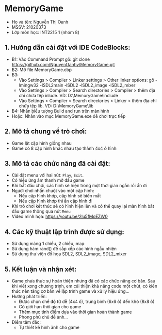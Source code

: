 # MemoryGame
  + Họ và tên: Nguyễn Thị Oanh
  + MSSV: 21020373
  + Lớp môn học: INT2215 1 (nhóm 8)

## 1. Hướng dẫn cài đặt với IDE CodeBlocks: 
   + B1: Vào Command Prompt gõ: git clone https://github.com/NguyenOanhy/MemoryGame.git
   + B2: Mở file MemoryGame.cbp
   + B3: 
      - Vào Settings > Compiler > Linker settings > Other linker options: gõ -lmingw32 -lSDL2main -lSDL2 -lSDL2_image -lSDL2_mixer
      - Vào Settings > Compiler > Search directories > Compiler > thêm địa chỉ chứa tệp inlude. VD: D:\MemoryGame\include
      - Vào Settings > Compiler > Search directories > Linker > thêm địa chỉ chứa tệp lib. VD: D:\MemoryGame\lib
   + B4: Nhấn biểu tượng Build and run trên màn hình
   + Hoặc: Nhấn vào mục MemoryGame.exe để chơi trực tiếp

## 2. Mô tả chung về trò chơi:
   + Game lật cặp hình giống nhau
   + Game có 8 cặp hình khác nhau tạo thành 4x4 ô hình

## 3. Mô tả các chức năng đã cài đặt:
   + Cài đặt menu với hai nút: `Play`, `Exit`.
   + Có hiệu ứng âm thanh mở đầu game
   + Khi bắt đầu chơi, các hình sẽ hiện trong một thời gian ngắn rồi ẩn đi
   + Người chơi nhấn chuột vào một cặp hình:
      - Nếu cặp hình khớp, cặp hình sẽ biến mất
      - Nếu cặp hình khớp thì ẩn cặp hình đi
   + Khi trò chơi kết thúc sẽ có hình hiện lên và có thể quay lại màn hình bắt đầu game thông qua nút `Menu`
   + Video minh họa: https://youtu.be/2lu5fMoEZW0

## 4. Các kỹ thuật lập trình được sử dụng:
   + Sử dụng mảng 1 chiều, 2 chiều, map
   + Sử dụng hàm rand() để sắp xếp các hình ngẫu nhiện
   + Sử dụng thư viện đồ họa SDL2, SDL2_image, SDL2_mixer

## 5. Kết luận và nhận xét: 
   + Game chưa thực sự hoàn thiện nhưng đã có các chức năng cơ bản. Sau khi viết xong chương trình, em cải thiện khả năng code một chút, có kiến thức nền tảng cơ bản về lập trình game và xử lý hiệu ứng...
   + Hướng phát triển:
      - Được chọn chế độ từ dễ (4x4 ô), trung bình (6x6 ô) đến khó (8x8 ô)
      - Có giới hạn thời gian cho game
      - Thêm mục tính điểm dựa vào thời gian hoàn thành game
      - Phong phú chủ đề ảnh...
   + Điểm tâm đắc:
      - Tự thiết kế hình ảnh cho game
